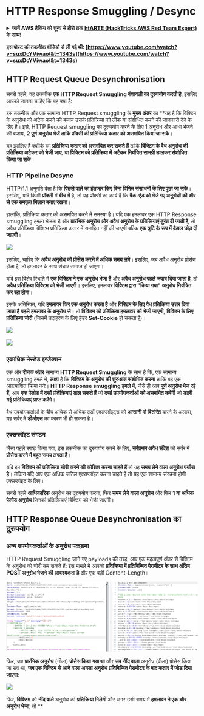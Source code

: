 # HTTP Response Smuggling / Desync

<details>

<summary><strong>जानें AWS हैकिंग को शून्य से हीरो तक</strong> <a href="https://training.hacktricks.xyz/courses/arte"><strong>htARTE (HackTricks AWS Red Team Expert)</strong></a><strong> के साथ!</strong></summary>

HackTricks का समर्थन करने के अन्य तरीके:

* यदि आप चाहते हैं कि **आपकी कंपनी HackTricks में विज्ञापित हो** या **HackTricks को PDF में डाउनलोड** करें तो [**सब्सक्रिप्शन प्लान्स**](https://github.com/sponsors/carlospolop) देखें!
* [**आधिकारिक PEASS & HackTricks स्वैग**](https://peass.creator-spring.com) प्राप्त करें
* [**The PEASS Family**](https://opensea.io/collection/the-peass-family) की खोज करें, हमारा विशेष [**NFTs**](https://opensea.io/collection/the-peass-family) संग्रह
* **शामिल हों** 💬 [**डिस्कॉर्ड समूह**](https://discord.gg/hRep4RUj7f) या [**टेलीग्राम समूह**](https://t.me/peass) या **Twitter** पर **मेरा** अनुसरण करें 🐦 [**@carlospolopm**](https://twitter.com/carlospolopm)**.**
* **अपने हैकिंग ट्रिक्स साझा करें** द्वारा PRs सबमिट करके [**HackTricks**](https://github.com/carlospolop/hacktricks) और [**HackTricks Cloud**](https://github.com/carlospolop/hacktricks-cloud) github repos.

</details>

**इस पोस्ट की तकनीक वीडियो से ली गई थी: [https://www.youtube.com/watch?v=suxDcYViwao\&t=1343s](https://www.youtube.com/watch?v=suxDcYViwao\&t=1343s)**


## HTTP Request Queue Desynchronisation

सबसे पहले, यह तकनीक **एक HTTP Request Smuggling वंशावली का दुरुपयोग करती है**, इसलिए आपको जानना चाहिए कि यह क्या है:

इस तकनीक और एक सामान्य HTTP Request smuggling के **मुख्य अंतर** का **यह है कि विक्टिम के अनुरोध को अटैक करने की बजाय उसके प्रतिक्रिया को लीक या संशोधित करने की जानकारी देने के लिए है। इसे, HTTP Request smuggling का दुरुपयोग करने के लिए 1 अनुरोध और आधा भेजने की बजाय, **2 पूर्ण अनुरोध भेजें ताकि प्रॉक्सी की प्रतिक्रिया कतार को असमयित किया जा सके**।

यह इसलिए है क्योंकि हम **प्रतिक्रिया कतार को असमयित कर सकते हैं** ताकि **विक्टिम के वैध अनुरोध की प्रतिक्रिया अटैकर को भेजी जाए**, या **विक्टिम को प्रतिक्रिया में अटैकर नियंत्रित सामग्री डालकर संशोधित किया जा सके**।

### HTTP Pipeline Desync

HTTP/1.1 अनुमति देता है कि **पिछले वाले का इंतजार किए बिना विभिन्न संसाधनों के लिए पूछा जा सके**। इसलिए, यदि किसी **प्रॉक्सी** में **बीच में** है, तो यह प्रॉक्सी का कार्य है कि **बैक-एंड को भेजे गए अनुरोधों की और से एक समकृत मिलान बनाए रखना**।

हालांकि, प्रतिक्रिया कतार को असमयित करने में समस्या है। यदि एक हमलावर एक HTTP Response smuggling हमला भेजता है और **प्रारंभिक अनुरोध और अवैध अनुरोध के प्रतिक्रियाएं तुरंत दी जाती हैं**, तो अवैध प्रतिक्रिया विक्टिम प्रतिक्रिया कतार में समाहित नहीं की जाएगी बल्कि **एक त्रुटि के रूप में केवल छोड़ दी जाएगी**।

![](<../.gitbook/assets/image (635) (1) (1) (1).png>)

इसलिए, चाहिए कि **अवैध अनुरोध को प्रोसेस करने में अधिक समय लगे**। इसलिए, जब अवैध अनुरोध प्रोसेस होता है, तो हमलावर के साथ संचार समाप्त हो जाएगा।

यदि इस विशेष स्थिति में **एक विक्टिम ने एक अनुरोध भेजा है** और **अवैध अनुरोध पहले जवाब दिया जाता है**, तो **अवैध प्रतिक्रिया विक्टिम को भेजी जाएगी**। इसलिए, हमलावर **विक्टिम द्वारा "किया गया" अनुरोध नियंत्रित कर रहा होगा**।

इसके अतिरिक्त, यदि **हमलावर फिर एक अनुरोध करता है** और **विक्टिम के लिए वैध प्रतिक्रिया** **उत्तर दिया जाता है** **पहले** **हमलावर के अनुरोध से**। तो **विक्टिम को प्रतिक्रिया हमलावर को भेजी जाएगी**, **विक्टिम के लिए प्रतिक्रिया चोरी** (जिसमें उदाहरण के लिए हेडर **Set-Cookie** हो सकता है)।

![](<../.gitbook/assets/image (658) (1).png>)

![](<../.gitbook/assets/image (655) (1) (1) (1).png>)

### एकाधिक नेस्टेड इन्जेक्शन

एक और **रोचक अंतर** सामान्य **HTTP Request Smuggling** के साथ है कि, एक सामान्य smuggling हमले में, **लक्ष्य** है कि **विक्टिम के अनुरोध की शुरुआत संशोधित करना** ताकि यह एक अप्रत्याशित क्रिया करे। **HTTP Response smuggling हमले** में, जैसे ही आप **पूर्ण अनुरोध भेज रहे हैं**, आप **एक पेलोड में दसों प्रतिक्रियाएं डाल सकते हैं** जो **दसों उपयोगकर्ताओं को असमयित करेंगी** जो **डाली गई** **प्रतिक्रियाएं प्राप्त करेंगे**।

वैध उपयोगकर्ताओं के बीच अधिक से अधिक दसों एक्सप्लॉइट्स को **आसानी से वितरित** करने के अलावा, यह सर्वर में **डीओएस** का कारण भी हो सकता है।

### एक्सप्लॉइट संगठन

जैसा पहले स्पष्ट किया गया, इस तकनीक का दुरुपयोग करने के लिए, **सर्वप्रथम अवैध संदेश** को सर्वर में **प्रोसेस करने में बहुत समय लगता है**।

यदि हम **विक्टिम की प्रतिक्रिया चोरी करने की कोशिश करना चाहते हैं** तो यह **समय लेने वाला अनुरोध पर्याप्त है**। लेकिन यदि आप एक अधिक जटिल एक्सप्लॉइट करना चाहते हैं तो यह एक सामान्य संरचना होगी एक्सप्लॉइट के लिए।

सबसे पहले **आधिकारिक** अनुरोध का दुरुपयोग करना, फिर **समय लेने वाला अनुरोध** और फिर **1 या अधिक पेलोड अनुरोध** जिनकी प्रतिक्रियाएं विक्टिम को भेजी जाएंगी।

## HTTP Response Queue Desynchronisation का दुरुपयोग

### अन्य उपयोगकर्ताओं के अनुरोध पकड़ना <a href="#capturing-other-users-requests" id="capturing-other-users-requests"></a>

HTTP Request Smuggling जाने गए payloads की तरह, आप एक महत्वपूर्ण अंतर से विक्टिम के अनुरोध को चोरी कर सकते हैं: इस मामले में आपको **प्रतिक्रिया में प्रतिबिम्बित पैरामीटर के साथ अंतिम POST अनुरोध भेजने की आवश्यकता है** और एक बड़ी Content-Length।

![](<../.gitbook/assets/image (625).png>)

फिर, जब **प्रारंभिक अनुरोध** (नीला) **प्रोसेस किया गया था** और **जब** **नींद वाला** अनुरोध (पीला) प्रोसेस किया जा रहा था, **जब एक विक्टिम से आने वाला अगला अनुरोध** **प्रतिबिम्बित पैरामीटर के बाद कतार में जोड़ दिया जाएगा**:

![](<../.gitbook/assets/image (634) (1).png>)

फिर, **विक्टिम** को **नींद वाले** अनुरोध की **प्रतिक्रिया मिलेगी** और अगर उसी समय में **हमलावर ने एक और अनुरोध भेजा**, तो **
